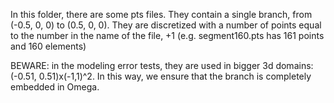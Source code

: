 In this folder, there are some pts files. 
They contain a single branch, from (-0.5, 0, 0) to (0.5, 0, 0).
They are discretized with a number of points equal to the number in the name of the file, +1 (e.g. segment160.pts has 161 points and 160 elements)

BEWARE: in the modeling error tests, they are used in bigger 3d domains: (-0.51, 0.51)x(-1,1)^2. In this way, we ensure that the branch is completely embedded in Omega.
